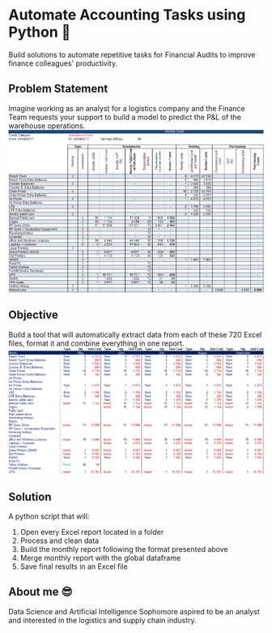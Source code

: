 # Automate Accounting Tasks using Python 🐍
Build solutions to automate repetitive tasks for Financial Audits to improve finance colleagues' productivity.

## Problem Statement
Imagine working as an analyst for a logistics company and the Finance Team requests your support to build a model to predict the P&L of the warehouse operations. <br>
![](MonthlyCostReport.png)

## Objective
Build a tool that will automatically extract data from each of these 720 Excel files, format it and combine everything in one report. <br>
![](report%20for%20audits.png)

## Solution
A python script that will:
1. Open every Excel report located in a folder
2. Process and clean data
3. Build the monthly report following the format presented above
4. Merge monthly report with the global dataframe
5. Save final results in an Excel file

## About me 😎
Data Science and Artificial Intelligence Sophomore aspired to be an analyst and interested in the logistics and supply chain industry.
